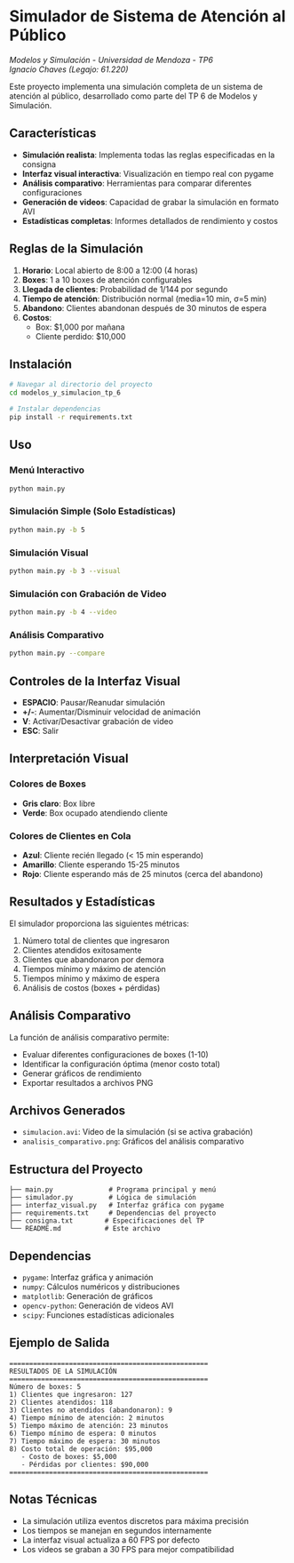 # Simulador de Sistema de Atención al Público

*Modelos y Simulación - Universidad de Mendoza - TP6*  
*Ignacio Chaves (Legajo: 61.220)*

Este proyecto implementa una simulación completa de un sistema de atención al público, desarrollado como parte del TP 6 de Modelos y Simulación.

## Características

- **Simulación realista**: Implementa todas las reglas especificadas en la consigna
- **Interfaz visual interactiva**: Visualización en tiempo real con pygame
- **Análisis comparativo**: Herramientas para comparar diferentes configuraciones
- **Generación de videos**: Capacidad de grabar la simulación en formato AVI
- **Estadísticas completas**: Informes detallados de rendimiento y costos

## Reglas de la Simulación

1. **Horario**: Local abierto de 8:00 a 12:00 (4 horas)
2. **Boxes**: 1 a 10 boxes de atención configurables
3. **Llegada de clientes**: Probabilidad de 1/144 por segundo
4. **Tiempo de atención**: Distribución normal (media=10 min, σ=5 min)
5. **Abandono**: Clientes abandonan después de 30 minutos de espera
6. **Costos**: 
   - Box: $1,000 por mañana
   - Cliente perdido: $10,000

## Instalación

```bash
# Navegar al directorio del proyecto
cd modelos_y_simulacion_tp_6

# Instalar dependencias
pip install -r requirements.txt
```

## Uso

### Menú Interactivo
```bash
python main.py
```

### Simulación Simple (Solo Estadísticas)
```bash
python main.py -b 5
```

### Simulación Visual
```bash
python main.py -b 3 --visual
```

### Simulación con Grabación de Video
```bash
python main.py -b 4 --video
```

### Análisis Comparativo
```bash
python main.py --compare
```

## Controles de la Interfaz Visual

- **ESPACIO**: Pausar/Reanudar simulación
- **+/-**: Aumentar/Disminuir velocidad de animación
- **V**: Activar/Desactivar grabación de video
- **ESC**: Salir

## Interpretación Visual

### Colores de Boxes
- **Gris claro**: Box libre
- **Verde**: Box ocupado atendiendo cliente

### Colores de Clientes en Cola
- **Azul**: Cliente recién llegado (< 15 min esperando)
- **Amarillo**: Cliente esperando 15-25 minutos
- **Rojo**: Cliente esperando más de 25 minutos (cerca del abandono)

## Resultados y Estadísticas

El simulador proporciona las siguientes métricas:

1. Número total de clientes que ingresaron
2. Clientes atendidos exitosamente
3. Clientes que abandonaron por demora
4. Tiempos mínimo y máximo de atención
5. Tiempos mínimo y máximo de espera
6. Análisis de costos (boxes + pérdidas)

## Análisis Comparativo

La función de análisis comparativo permite:

- Evaluar diferentes configuraciones de boxes (1-10)
- Identificar la configuración óptima (menor costo total)
- Generar gráficos de rendimiento
- Exportar resultados a archivos PNG

## Archivos Generados

- `simulacion.avi`: Video de la simulación (si se activa grabación)
- `analisis_comparativo.png`: Gráficos del análisis comparativo

## Estructura del Proyecto

```
├── main.py              # Programa principal y menú
├── simulador.py         # Lógica de simulación
├── interfaz_visual.py   # Interfaz gráfica con pygame
├── requirements.txt     # Dependencias del proyecto
├── consigna.txt        # Especificaciones del TP
└── README.md           # Este archivo
```

## Dependencias

- `pygame`: Interfaz gráfica y animación
- `numpy`: Cálculos numéricos y distribuciones
- `matplotlib`: Generación de gráficos
- `opencv-python`: Generación de videos AVI
- `scipy`: Funciones estadísticas adicionales

## Ejemplo de Salida

```
==================================================
RESULTADOS DE LA SIMULACIÓN
==================================================
Número de boxes: 5
1) Clientes que ingresaron: 127
2) Clientes atendidos: 118
3) Clientes no atendidos (abandonaron): 9
4) Tiempo mínimo de atención: 2 minutos
5) Tiempo máximo de atención: 23 minutos
6) Tiempo mínimo de espera: 0 minutos
7) Tiempo máximo de espera: 30 minutos
8) Costo total de operación: $95,000
   - Costo de boxes: $5,000
   - Pérdidas por clientes: $90,000
==================================================
```

## Notas Técnicas

- La simulación utiliza eventos discretos para máxima precisión
- Los tiempos se manejan en segundos internamente
- La interfaz visual actualiza a 60 FPS por defecto
- Los videos se graban a 30 FPS para mejor compatibilidad
